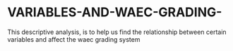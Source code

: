 # VARIABLES-AND-WAEC-GRADING-
This descriptive analysis, is to help us find the relationship between certain variables and affect the waec grading system
